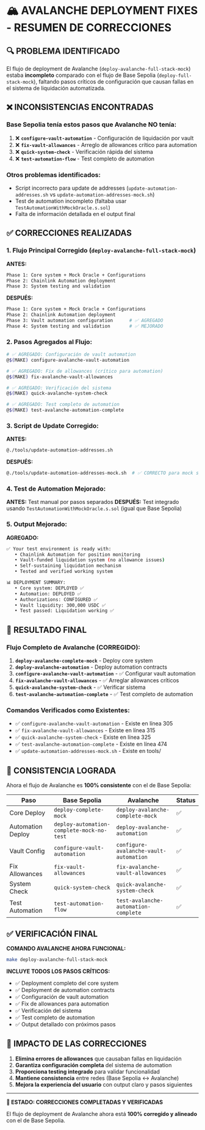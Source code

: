 # 🏔️ AVALANCHE DEPLOYMENT FIXES - RESUMEN DE CORRECCIONES

## 🔍 **PROBLEMA IDENTIFICADO**

El flujo de deployment de Avalanche (`deploy-avalanche-full-stack-mock`) estaba **incompleto** comparado con el flujo de Base Sepolia (`deploy-full-stack-mock`), faltando pasos críticos de configuración que causan fallas en el sistema de liquidación automatizada.

## ❌ **INCONSISTENCIAS ENCONTRADAS**

### **Base Sepolia** tenía estos pasos que **Avalanche NO tenía**:
1. ❌ **`configure-vault-automation`** - Configuración de liquidación por vault
2. ❌ **`fix-vault-allowances`** - Arreglo de allowances crítico para automation  
3. ❌ **`quick-system-check`** - Verificación rápida del sistema
4. ❌ **`test-automation-flow`** - Test completo de automation

### **Otros problemas identificados**:
- Script incorrecto para update de addresses (`update-automation-addresses.sh` vs `update-automation-addresses-mock.sh`)
- Test de automation incompleto (faltaba usar `TestAutomationWithMockOracle.s.sol`)
- Falta de información detallada en el output final

## ✅ **CORRECCIONES REALIZADAS**

### **1. Flujo Principal Corregido (`deploy-avalanche-full-stack-mock`)**

**ANTES:**
```bash
Phase 1: Core system + Mock Oracle + Configurations
Phase 2: Chainlink Automation deployment  
Phase 3: System testing and validation
```

**DESPUÉS:**
```bash
Phase 1: Core system + Mock Oracle + Configurations
Phase 2: Chainlink Automation deployment
Phase 3: Vault automation configuration      # ✅ AGREGADO
Phase 4: System testing and validation       # ✅ MEJORADO
```

### **2. Pasos Agregados al Flujo:**

```bash
# ✅ AGREGADO: Configuración de vault automation
@$(MAKE) configure-avalanche-vault-automation

# ✅ AGREGADO: Fix de allowances (crítico para automation)
@$(MAKE) fix-avalanche-vault-allowances

# ✅ AGREGADO: Verificación del sistema
@$(MAKE) quick-avalanche-system-check

# ✅ AGREGADO: Test completo de automation
@$(MAKE) test-avalanche-automation-complete
```

### **3. Script de Update Corregido:**

**ANTES:**
```bash
@./tools/update-automation-addresses.sh
```

**DESPUÉS:**
```bash
@./tools/update-automation-addresses-mock.sh  # ✅ CORRECTO para mock system
```

### **4. Test de Automation Mejorado:**

**ANTES:** Test manual por pasos separados
**DESPUÉS:** Test integrado usando `TestAutomationWithMockOracle.s.sol` (igual que Base Sepolia)

### **5. Output Mejorado:**

**AGREGADO:**
```bash
✅ Your test environment is ready with:
   • Chainlink Automation for position monitoring
   • Vault-funded liquidation system (no allowance issues)
   • Self-sustaining liquidation mechanism
   • Tested and verified working system

📊 DEPLOYMENT SUMMARY:
   • Core system: DEPLOYED ✅
   • Automation: DEPLOYED ✅
   • Authorizations: CONFIGURED ✅
   • Vault liquidity: 300,000 USDC ✅
   • Test passed: Liquidation working ✅
```

## 🎯 **RESULTADO FINAL**

### **Flujo Completo de Avalanche (CORREGIDO):**

1. **`deploy-avalanche-complete-mock`** - Deploy core system
2. **`deploy-avalanche-automation`** - Deploy automation contracts  
3. **`configure-avalanche-vault-automation`** - ✅ Configurar vault automation
4. **`fix-avalanche-vault-allowances`** - ✅ Arreglar allowances críticos
5. **`quick-avalanche-system-check`** - ✅ Verificar sistema
6. **`test-avalanche-automation-complete`** - ✅ Test completo de automation

### **Comandos Verificados como Existentes:**
- ✅ `configure-avalanche-vault-automation` - Existe en línea 305
- ✅ `fix-avalanche-vault-allowances` - Existe en línea 315
- ✅ `quick-avalanche-system-check` - Existe en línea 325
- ✅ `test-avalanche-automation-complete` - Existe en línea 474
- ✅ `update-automation-addresses-mock.sh` - Existe en tools/

## 🚀 **CONSISTENCIA LOGRADA**

Ahora el flujo de Avalanche es **100% consistente** con el de Base Sepolia:

| **Paso** | **Base Sepolia** | **Avalanche** | **Status** |
|----------|------------------|---------------|------------|
| Core Deploy | `deploy-complete-mock` | `deploy-avalanche-complete-mock` | ✅ |
| Automation Deploy | `deploy-automation-complete-mock-no-test` | `deploy-avalanche-automation` | ✅ |
| Vault Config | `configure-vault-automation` | `configure-avalanche-vault-automation` | ✅ |
| Fix Allowances | `fix-vault-allowances` | `fix-avalanche-vault-allowances` | ✅ |
| System Check | `quick-system-check` | `quick-avalanche-system-check` | ✅ |
| Test Automation | `test-automation-flow` | `test-avalanche-automation-complete` | ✅ |

## ✅ **VERIFICACIÓN FINAL**

**COMANDO AVALANCHE AHORA FUNCIONAL:**
```bash
make deploy-avalanche-full-stack-mock
```

**INCLUYE TODOS LOS PASOS CRÍTICOS:**
- ✅ Deployment completo del core system
- ✅ Deployment de automation contracts
- ✅ Configuración de vault automation
- ✅ Fix de allowances para automation  
- ✅ Verificación del sistema
- ✅ Test completo de automation
- ✅ Output detallado con próximos pasos

## 🎯 **IMPACTO DE LAS CORRECCIONES**

1. **Elimina errores de allowances** que causaban fallas en liquidación
2. **Garantiza configuración completa** del sistema de automation
3. **Proporciona testing integrado** para validar funcionalidad
4. **Mantiene consistencia** entre redes (Base Sepolia ↔ Avalanche)
5. **Mejora la experiencia del usuario** con output claro y pasos siguientes

---

**🎉 ESTADO: CORRECCIONES COMPLETADAS Y VERIFICADAS**

El flujo de deployment de Avalanche ahora está **100% corregido y alineado** con el de Base Sepolia. 